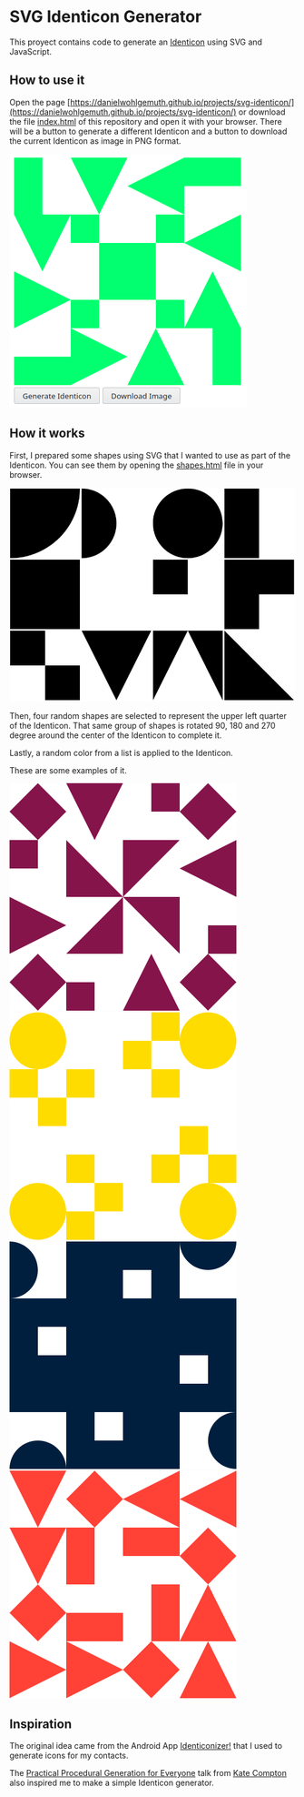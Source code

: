# SVG Identicon Generator

This proyect contains code to generate an [Identicon](https://en.wikipedia.org/wiki/Identicon) using SVG and JavaScript.

## How to use it

Open the page [https://danielwohlgemuth.github.io/projects/svg-identicon/](https://danielwohlgemuth.github.io/projects/svg-identicon/)
or download the file [index.html](index.html) of this repository and open it with your browser.
There will be a button to generate a different Identicon and a button to download the current Identicon as image in PNG format.

![shapes](images/index.png)

## How it works

First, I prepared some shapes using SVG that I wanted to use as part of the Identicon.
You can see them by opening the [shapes.html](shapes.html) file in your browser.

![shapes](images/shapes.png)

Then, four random shapes are selected to represent the upper left quarter of the Identicon. That same group of shapes is rotated 90, 180 and 270 degree around the center of the Identicon to complete it.

Lastly, a random color from a list is applied to the Identicon.

These are some examples of it.

![identicon 1](images/identicon_1.png)
![identicon 2](images/identicon_2.png)
![identicon 3](images/identicon_3.png)
![identicon 4](images/identicon_4.png)

## Inspiration

The original idea came from the Android App [Identiconizer!](https://f-droid.org/packages/com.germainz.identiconizer/) that I used to generate icons for my contacts.

The [Practical Procedural Generation for Everyone](https://www.youtube.com/watch?v=WumyfLEa6bU) talk from [Kate Compton](https://www.galaxykate.com/) also inspired me to make a simple Identicon generator.
